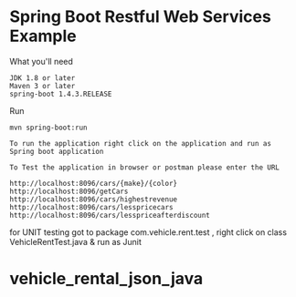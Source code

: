 # Spring Boot Restful Web Services Example



What you'll need

    JDK 1.8 or later
    Maven 3 or later
    spring-boot 1.4.3.RELEASE


Run

    mvn spring-boot:run

    To run the application right click on the application and run as Spring boot application

    To Test the application in browser or postman please enter the URL
    
    http://localhost:8096/cars/{make}/{color} 
    http://localhost:8096/getCars
    http://localhost:8096/cars/highestrevenue
    http://localhost:8096/cars/lesspricecars
    http://localhost:8096/cars/lesspriceafterdiscount


for UNIT testing got to package com.vehicle.rent.test , right click on class VehicleRentTest.java & run as Junit

# vehicle_rental_json_java
